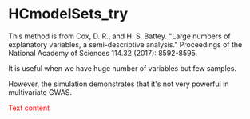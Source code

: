 # HCmodelSets_try

This method is from Cox, D. R., and H. S. Battey. "Large numbers of explanatory variables, a semi-descriptive analysis." Proceedings of the National Academy of Sciences 114.32 (2017): 8592-8595.

It is useful when we have huge number of variables but few samples.

However, the simulation demonstrates that it's not very powerful in multivariate GWAS.

<span style="color:red">
Text content
</span>
